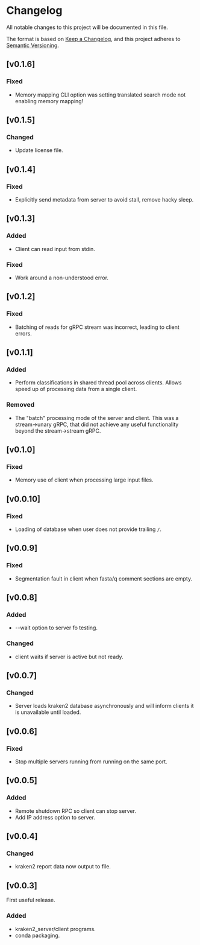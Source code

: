 # Changelog
All notable changes to this project will be documented in this file.

The format is based on [Keep a Changelog](https://keepachangelog.com/en/1.0.0/),
and this project adheres to [Semantic Versioning](https://semver.org/spec/v2.0.0.html).

## [v0.1.6]
### Fixed
- Memory mapping CLI option was setting translated search mode not enabling memory mapping!

## [v0.1.5]
### Changed
- Update license file.

## [v0.1.4]
### Fixed
- Explicitly send metadata from server to avoid stall, remove hacky sleep.

## [v0.1.3]
### Added
- Client can read input from stdin.
### Fixed
- Work around a non-understood error.

## [v0.1.2]
### Fixed
- Batching of reads for gRPC stream was incorrect, leading to client errors.

## [v0.1.1]
### Added
- Perform classifications in shared thread pool across clients. Allows speed up of
  processing data from a single client.
### Removed
- The "batch" processing mode of the server and client. This was a stream->unary gRPC,
  that did not achieve any useful functionality beyond the stream->stream gRPC.

## [v0.1.0]
### Fixed
- Memory use of client when processing large input files.

## [v0.0.10]
### Fixed
- Loading of database when user does not provide trailing `/`.

## [v0.0.9]
### Fixed
- Segmentation fault in client when fasta/q comment sections are empty.

## [v0.0.8]
### Added
- --wait option to server fo testing.
### Changed
- client waits if server is active but not ready.

## [v0.0.7]
### Changed
- Server loads kraken2 database asynchronously and will inform clients it is unavailable until loaded.

## [v0.0.6]
### Fixed
- Stop multiple servers running from running on the same port.

## [v0.0.5]
### Added
- Remote shutdown RPC so client can stop server.
- Add IP address option to server.

## [v0.0.4]
### Changed
- kraken2 report data now output to file. 


## [v0.0.3]
First useful release.

### Added
- kraken2_server/client programs.
- conda packaging.
